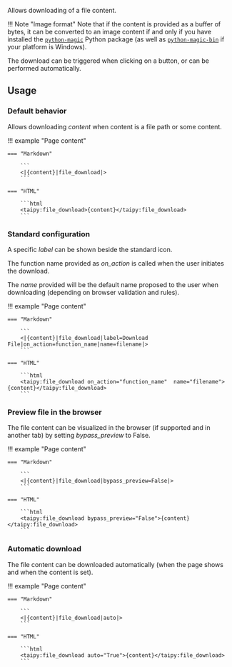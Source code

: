 Allows downloading of a file content.


!!! Note "Image format"
    Note that if the content is provided as a buffer of bytes, it can be converted
    to an image content if and only if you have installed the
    [`python-magic`](https://pypi.org/project/python-magic/) Python package (as well
    as [`python-magic-bin`](https://pypi.org/project/python-magic-bin/) if your
    platform is Windows).
    
The download can be triggered when clicking on a button, or can be performed automatically.

## Usage

### Default behavior

Allows downloading _content_ when content is a file path or some content.

!!! example "Page content"

    === "Markdown"

        ```
        <|{content}|file_download|>
        ```
  
    === "HTML"

        ```html
        <taipy:file_download>{content}</taipy:file_download>
        ```

### Standard configuration

A specific _label_ can be shown beside the standard icon.

The function name provided as _on_action_ is called when the user initiates the download.

The _name_ provided will be the default name proposed to the user when downloading (depending on browser validation and rules).

!!! example "Page content"

    === "Markdown"

        ```
        <|{content}|file_download|label=Download File|on_action=function_name|name=filename|>
        ```
  
    === "HTML"

        ```html
        <taipy:file_download on_action="function_name"  name="filename">{content}</taipy:file_download>
        ```

### Preview file in the browser

The file content can be visualized in the browser (if supported and in another tab) by setting _bypass_preview_ to False.

!!! example "Page content"

    === "Markdown"

        ```
        <|{content}|file_download|bypass_preview=False|>
        ```
  
    === "HTML"

        ```html
        <taipy:file_download bypass_preview="False">{content}</taipy:file_download>
        ```

### Automatic download

The file content can be downloaded automatically (when the page shows and when the content is set).

!!! example "Page content"

    === "Markdown"

        ```
        <|{content}|file_download|auto|>
        ```
  
    === "HTML"

        ```html
        <taipy:file_download auto="True">{content}</taipy:file_download>
        ```
